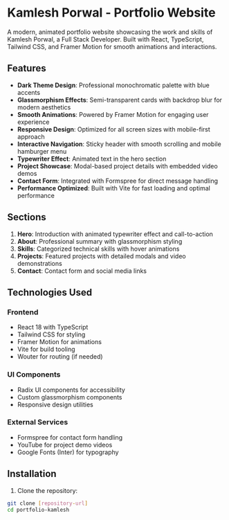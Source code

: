 # Kamlesh Porwal - Portfolio Website

A modern, animated portfolio website showcasing the work and skills of Kamlesh Porwal, a Full Stack Developer. Built with React, TypeScript, Tailwind CSS, and Framer Motion for smooth animations and interactions.

## Features

- **Dark Theme Design**: Professional monochromatic palette with blue accents
- **Glassmorphism Effects**: Semi-transparent cards with backdrop blur for modern aesthetics
- **Smooth Animations**: Powered by Framer Motion for engaging user experience
- **Responsive Design**: Optimized for all screen sizes with mobile-first approach
- **Interactive Navigation**: Sticky header with smooth scrolling and mobile hamburger menu
- **Typewriter Effect**: Animated text in the hero section
- **Project Showcase**: Modal-based project details with embedded video demos
- **Contact Form**: Integrated with Formspree for direct message handling
- **Performance Optimized**: Built with Vite for fast loading and optimal performance

## Sections

1. **Hero**: Introduction with animated typewriter effect and call-to-action
2. **About**: Professional summary with glassmorphism styling
3. **Skills**: Categorized technical skills with hover animations
4. **Projects**: Featured projects with detailed modals and video demonstrations
5. **Contact**: Contact form and social media links

## Technologies Used

### Frontend
- React 18 with TypeScript
- Tailwind CSS for styling
- Framer Motion for animations
- Vite for build tooling
- Wouter for routing (if needed)

### UI Components
- Radix UI components for accessibility
- Custom glassmorphism components
- Responsive design utilities

### External Services
- Formspree for contact form handling
- YouTube for project demo videos
- Google Fonts (Inter) for typography

## Installation

1. Clone the repository:
```bash
git clone [repository-url]
cd portfolio-kamlesh
